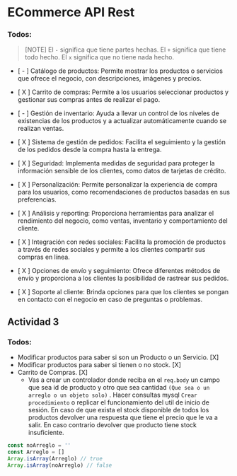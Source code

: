 # ECommerce API Rest

### Todos:

> [NOTE]
> El `-` significa que tiene partes hechas.
> El `+` significa que tiene todo hecho.
> El `x` significa que no tiene nada hecho.

-   [ - ] Catálogo de productos: Permite mostrar los productos o servicios que ofrece el negocio, con descripciones, imágenes y precios.

-   [ X ] Carrito de compras: Permite a los usuarios seleccionar productos y gestionar sus compras antes de realizar el pago.

-   [ - ] Gestión de inventario: Ayuda a llevar un control de los niveles de existencias de los productos y a actualizar automáticamente cuando se realizan ventas.

-   [ X ] Sistema de gestión de pedidos: Facilita el seguimiento y la gestión de los pedidos desde la compra hasta la entrega.

-   [ X ] Seguridad: Implementa medidas de seguridad para proteger la información sensible de los clientes, como datos de tarjetas de crédito.

-   [ X ] Personalización: Permite personalizar la experiencia de compra para los usuarios, como recomendaciones de productos basadas en sus preferencias.

-   [ X ] Análisis y reporting: Proporciona herramientas para analizar el rendimiento del negocio, como ventas, inventario y comportamiento del cliente.

-   [ X ] Integración con redes sociales: Facilita la promoción de productos a través de redes sociales y permite a los clientes compartir sus compras en línea.

-   [ X ] Opciones de envío y seguimiento: Ofrece diferentes métodos de envío y proporciona a los clientes la posibilidad de rastrear sus pedidos.

-   [ X ] Soporte al cliente: Brinda opciones para que los clientes se pongan en contacto con el negocio en caso de preguntas o problemas.

## Actividad 3

### Todos:

-   Modificar productos para saber si son un Producto o un Servicio. [X]
-   Modificar productos para saber si tienen o no stock. [X]
-   Carrito de Compras. [X]
    -   Vas a crear un controlador donde reciba en el `req.body` un campo que sea id de producto y otro que sea cantidad `(Que sea o un arreglo o un objeto solo)` . Hacer consultas mysql `Crear procedimiento` o replicar el funcionamiento del util de inicio de sesión. En caso de que exista el stock disponible de todos los productos devolver una respuesta que tiene el precio que le va a salir. En caso contrario devolver que producto tiene stock insuficiente.

```ts
const noArreglo = ''
const Arreglo = []
Array.isArray(Arreglo) // true
Array.isArray(noArreglo) // false
```
